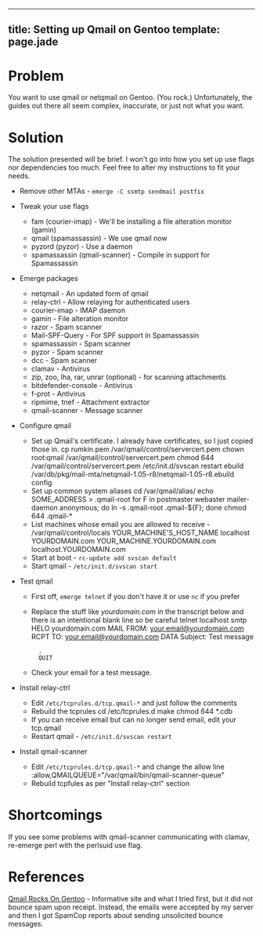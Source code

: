 ----
title: Setting up Qmail on Gentoo
template: page.jade
----

Problem
=======

You want to use qmail or netqmail on Gentoo.  (You rock.)  Unfortunately, the guides out there all seem complex, inaccurate, or just not what you want.


Solution
========

The solution presented will be brief.  I won't go into how you set up use flags nor dependencies too much.  Feel free to alter my instructions to fit your needs.

* Remove other MTAs - `emerge -C ssmtp sendmail postfix`

* Tweak your use flags
	* fam (courier-imap) - We'll be installing a file alteration monitor (gamin)
	* qmail (spamassassin) - We use qmail now
	* pyzord (pyzor) - Use a daemon
	* spamassassin (qmail-scanner) - Compile in support for Spamassassin

* Emerge packages
	* netqmail - An updated form of qmail
	* relay-ctrl - Allow relaying for authenticated users
	* courier-imap - IMAP daemon
	* gamin - File alteration monitor
	* razor - Spam scanner
	* Mail-SPF-Query - For SPF support in Spamassassin
	* spamassassin - Spam scanner
	* pyzor - Spam scanner
	* dcc - Spam scanner
	* clamav - Antivirus
	* zip, zoo, lha, rar, unrar (optional) - for scanning attachments
	* bitdefender-console - Antivirus
	* f-prot - Antivirus
	* ripmime, tnef - Attachment extractor
	* qmail-scanner - Message scanner

* Configure qmail
	* Set up Qmail's certificate.  I already have certificates, so I just copied those in.
            cp rumkin.pem /var/qmail/control/servercert.pem
            chown root:qmail /var/qmail/control/servercert.pem
            chmod 644 /var/qmail/control/servercert.pem
            /etc/init.d/svscan restart
            ebuild /var/db/pkg/mail-mta/netqmail-1.05-r8/netqmail-1.05-r8.ebuild config
	* Set up common system aliases
            cd /var/qmail/alias/
            echo SOME_ADDRESS > .qmail-root
            for F in postmaster webaster mailer-daemon anonymous; do ln -s .qmail-root .qmail-${F}; done
            chmod 644 .qmail-*
	* List machines whose email you are allowed to receive - /var/qmail/control/locals
            YOUR_MACHINE'S_HOST_NAME
            localhost
            YOURDOMAIN.com
            YOUR_MACHINE.YOURDOMAIN.com
            localhost.YOURDOMAIN.com
	* Start at boot - `rc-update add svscan default`
	* Start qmail - `/etc/init.d/svscan start`

* Test qmail
	* First off, `emerge telnet` if you don't have it or use `nc` if you prefer
	* Replace the stuff like _yourdomain.com_ in the transcript below and there is an intentional blank line so be careful
            telnet localhost smtp
            HELO yourdomain.com
            MAIL FROM: your.email@yourdomain.com
            RCPT TO: your.email@yourdomain.com
            DATA
            Subject:  Test message
            
            .
            QUIT
	* Check your email for a test message.

* Install relay-ctrl
	* Edit `/etc/tcprules.d/tcp.qmail-*` and just follow the comments
	* Rebuild the tcprules
            cd /etc/tcprules.d
            make
            chmod 644 *.cdb
	* If you can receive email but can no longer send email, edit your tcp.qmail
	* Restart qmail - `/etc/init.d/svscan restart`

* Install qmail-scanner
	* Edit `/etc/tcprules.d/tcp.qmail-*` and change the allow line
            :allow,QMAILQUEUE="/var/qmail/bin/qmail-scanner-queue"
	* Rebuild tcpfules as per "Install relay-ctrl" section


Shortcomings
============

If you see some problems with qmail-scanner communicating with clamav, re-emerge perl with the perlsuid use flag.


References
==========

[Qmail Rocks On Gentoo](http://gentoo-wiki.com/QmailRocksOnGentoo) - Informative site and what I tried first, but it did not bounce spam upon receipt.  Instead, the emails were accepted by my server and then I got SpamCop reports about sending unsolicited bounce messages.
